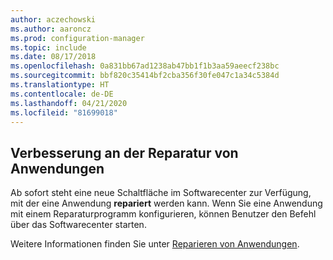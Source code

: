 ```yaml
---
author: aczechowski
ms.author: aaroncz
ms.prod: configuration-manager
ms.topic: include
ms.date: 08/17/2018
ms.openlocfilehash: 0a831bb67ad1238ab47bb1f1b3aa59aeecf238bc
ms.sourcegitcommit: bbf820c35414bf2cba356f30fe047c1a34c5384d
ms.translationtype: HT
ms.contentlocale: de-DE
ms.lasthandoff: 04/21/2020
ms.locfileid: "81699018"
---
```

## <a name="improvement-to-repair-applications"></a><a name="bkmk_repair"></a> Verbesserung an der Reparatur von Anwendungen
<!--1357866-->

Ab sofort steht eine neue Schaltfläche im Softwarecenter zur Verfügung, mit der eine Anwendung **repariert** werden kann. Wenn Sie eine Anwendung mit einem Reparaturprogramm konfigurieren, können Benutzer den Befehl über das Softwarecenter starten. 

Weitere Informationen finden Sie unter [Reparieren von Anwendungen](../capabilities-in-technical-preview-1807.md#bkmk_app-repair).


